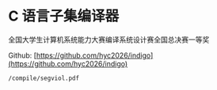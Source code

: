 # C 语言子集编译器
全国大学生计算机系统能力大赛编译系统设计赛全国总决赛一等奖

Github: [https://github.com/hyc2026/indigo](https://github.com/hyc2026/indigo)
```pdf
/compile/segviol.pdf
```
